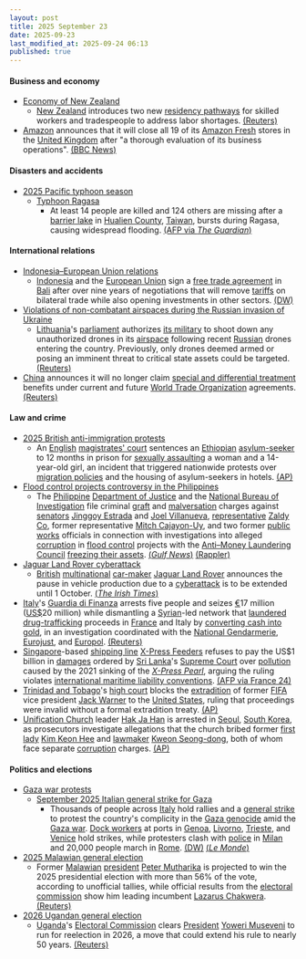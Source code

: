 ```yaml
---
layout: post
title: 2025 September 23
date: 2025-09-23
last_modified_at: 2025-09-24 06:13
published: true
---
```



#### Business and economy

* [Economy of New Zealand](https://en.wikipedia.org/wiki/Economy_of_New_Zealand "Economy of New Zealand")
  * [New Zealand](https://en.wikipedia.org/wiki/New_Zealand "New Zealand") introduces two new [residency pathways](https://en.wikipedia.org/wiki/New_Zealand_permanent_residency "New Zealand permanent residency") for skilled workers and tradespeople to address labor shortages. [(Reuters)](https://www.reuters.com/world/asia-pacific/new-zealand-loosens-path-residency-some-migrants-2025-09-22/)
* [Amazon](https://en.wikipedia.org/wiki/Amazon_%28company%29 "Amazon (company)") announces that it will close all 19 of its [Amazon Fresh](https://en.wikipedia.org/wiki/Amazon_Fresh "Amazon Fresh") stores in the [United Kingdom](https://en.wikipedia.org/wiki/United_Kingdom "United Kingdom") after "a thorough evaluation of its business operations". [(BBC News)](https://www.bbc.co.uk/news/articles/cx2xnkkn9ywo)

#### Disasters and accidents

* [2025 Pacific typhoon season](https://en.wikipedia.org/wiki/2025_Pacific_typhoon_season "2025 Pacific typhoon season")
  * [Typhoon Ragasa](https://en.wikipedia.org/wiki/Typhoon_Ragasa "Typhoon Ragasa")
    * At least 14 people are killed and 124 others are missing after a [barrier lake](https://en.wikipedia.org/wiki/Landslide_dam "Landslide dam") in [Hualien County](https://en.wikipedia.org/wiki/Hualien_County "Hualien County"), [Taiwan](https://en.wikipedia.org/wiki/Taiwan "Taiwan"), bursts during Ragasa, causing widespread flooding. [(AFP via *The Guardian*)](https://www.theguardian.com/world/2025/sep/24/super-typhoon-ragasa-update-path-hong-kong-taiwan-china)

#### International relations

* [Indonesia–European Union relations](https://en.wikipedia.org/wiki/Indonesia%E2%80%93European_Union_relations "Indonesia–European Union relations")
  * [Indonesia](https://en.wikipedia.org/wiki/Indonesia "Indonesia") and the [European Union](https://en.wikipedia.org/wiki/European_Union "European Union") sign a [free trade agreement](https://en.wikipedia.org/wiki/Free_trade_agreement "Free trade agreement") in [Bali](https://en.wikipedia.org/wiki/Bali "Bali") after over nine years of negotiations that will remove [tariffs](https://en.wikipedia.org/wiki/Tariff "Tariff") on bilateral trade while also opening investments in other sectors. [(DW)](https://www.dw.com/en/eu-indonesia-agree-on-free-trade-deal/a-74103321)
* [Violations of non-combatant airspaces during the Russian invasion of Ukraine](https://en.wikipedia.org/wiki/Violations_of_non-combatant_airspaces_during_the_Russian_invasion_of_Ukraine "Violations of non-combatant airspaces during the Russian invasion of Ukraine")
  * [Lithuania](https://en.wikipedia.org/wiki/Lithuania "Lithuania")'s [parliament](https://en.wikipedia.org/wiki/Seimas "Seimas") authorizes [its military](https://en.wikipedia.org/wiki/Lithuanian_Armed_Forces "Lithuanian Armed Forces") to shoot down any unauthorized drones in its [airspace](https://en.wikipedia.org/wiki/Airspace "Airspace") following recent [Russian](https://en.wikipedia.org/wiki/Russia "Russia") drones entering the country. Previously, only drones deemed armed or posing an imminent threat to critical state assets could be targeted. [(Reuters)](https://www.reuters.com/business/aerospace-defense/lithuania-authorises-army-shoot-down-drones-violating-its-airspace-2025-09-23/)
* [China](https://en.wikipedia.org/wiki/China "China") announces it will no longer claim [special and differential treatment](https://en.wikipedia.org/wiki/General_Agreement_on_Tariffs_and_Trade#Special_and_differential_treatment "General Agreement on Tariffs and Trade") benefits under current and future [World Trade Organization](https://en.wikipedia.org/wiki/World_Trade_Organization "World Trade Organization") agreements. [(Reuters)](https://www.reuters.com/world/china/china-forego-special-differential-treatment-future-wto-negotiations-2025-09-23/)

#### Law and crime

* [2025 British anti-immigration protests](https://en.wikipedia.org/wiki/2025_British_anti-immigration_protests "2025 British anti-immigration protests")
  * An [English](https://en.wikipedia.org/wiki/England_and_Wales "England and Wales") [magistrates' court](https://en.wikipedia.org/wiki/Magistrates%27_court_%28England_and_Wales%29 "Magistrates' court (England and Wales)") sentences an [Ethiopian](https://en.wikipedia.org/wiki/Ethiopians_in_the_United_Kingdom "Ethiopians in the United Kingdom") [asylum-seeker](https://en.wikipedia.org/wiki/Asylum_seeker "Asylum seeker") to 12 months in prison for [sexually assaulting](https://en.wikipedia.org/wiki/Sexually_assaulting "Sexually assaulting") a woman and a 14-year-old girl, an incident that triggered nationwide protests over [migration policies](https://en.wikipedia.org/wiki/Modern_immigration_to_the_United_Kingdom "Modern immigration to the United Kingdom") and the housing of asylum-seekers in hotels. [(AP)](https://apnews.com/article/uk-asylum-seeker-sentenced-kebatu-epping-2e7ad640c15b74fcb65c159b4fc110ee)
* [Flood control projects controversy in the Philippines](https://en.wikipedia.org/wiki/Flood_control_projects_controversy_in_the_Philippines "Flood control projects controversy in the Philippines")
  * The [Philippine](https://en.wikipedia.org/wiki/Philippine "Philippine") [Department of Justice](https://en.wikipedia.org/wiki/Department_of_Justice_%28Philippines%29 "Department of Justice (Philippines)") and the [National Bureau of Investigation](https://en.wikipedia.org/wiki/National_Bureau_of_Investigation_%28Philippines%29 "National Bureau of Investigation (Philippines)") file criminal [graft](https://en.wikipedia.org/wiki/Graft_%28politics%29 "Graft (politics)") and [malversation](https://en.wikipedia.org/wiki/Malversation "Malversation") charges against [senators](https://en.wikipedia.org/wiki/Senate_of_the_Philippines "Senate of the Philippines") [Jinggoy Estrada](https://en.wikipedia.org/wiki/Jinggoy_Estrada "Jinggoy Estrada") and [Joel Villanueva](https://en.wikipedia.org/wiki/Joel_Villanueva "Joel Villanueva"), [representative](https://en.wikipedia.org/wiki/House_of_Representatives_of_the_Philippines "House of Representatives of the Philippines") [Zaldy Co](https://en.wikipedia.org/wiki/Zaldy_Co "Zaldy Co"), former representative [Mitch Cajayon-Uy](https://en.wikipedia.org/wiki/Mitch_Cajayon-Uy "Mitch Cajayon-Uy"), and two former [public works](https://en.wikipedia.org/wiki/Department_of_Public_Works_and_Highways "Department of Public Works and Highways") officials in connection with investigations into alleged [corruption](https://en.wikipedia.org/wiki/Corruption_in_the_Philippines "Corruption in the Philippines") in [flood control](https://en.wikipedia.org/wiki/Flood_control "Flood control") projects with the [Anti–Money Laundering Council](https://en.wikipedia.org/wiki/Anti%E2%80%93Money_Laundering_Council "Anti–Money Laundering Council") [freezing their assets](https://en.wikipedia.org/wiki/Asset_freezing "Asset freezing"). [(*Gulf News*)](https://gulfnews.com/world/asia/philippines/philippines-asset-freeze-of-senators-estrada-villanueva-rep-co-other-officials-ordered-freeze-of-romualdezs-asset-sought-1.500272428) [(Rappler)](https://www.rappler.com/philippines/video-nbi-complaint-estrada-villanueva-co-cajayon-uy/)
* [Jaguar Land Rover cyberattack](https://en.wikipedia.org/wiki/Jaguar_Land_Rover_cyberattack "Jaguar Land Rover cyberattack")
  * [British](https://en.wikipedia.org/wiki/Automotive_industry_in_the_United_Kingdom "Automotive industry in the United Kingdom") [multinational](https://en.wikipedia.org/wiki/Multinational_corporation "Multinational corporation") [car-maker](https://en.wikipedia.org/wiki/Automotive_industry "Automotive industry") [Jaguar Land Rover](https://en.wikipedia.org/wiki/Jaguar_Land_Rover "Jaguar Land Rover") announces the pause in vehicle production due to a [cyberattack](https://en.wikipedia.org/wiki/Cyberattack "Cyberattack") is to be extended until 1 October. [(*The Irish Times*)](https://www.irishtimes.com/business/2025/09/23/jaguar-land-rover-cyberattack-shutdown-to-hit-four-weeks/)
* [Italy](https://en.wikipedia.org/wiki/Italy "Italy")'s [Guardia di Finanza](https://en.wikipedia.org/wiki/Guardia_di_Finanza "Guardia di Finanza") arrests five people and seizes [€](https://en.wikipedia.org/wiki/Euro "Euro")17 million ([US$](https://en.wikipedia.org/wiki/United_States_dollar "United States dollar")20 million) while dismantling a [Syrian](https://en.wikipedia.org/wiki/Syria "Syria")-led network that [laundered](https://en.wikipedia.org/wiki/Money_laundering "Money laundering") [drug-trafficking](https://en.wikipedia.org/wiki/Illegal_drug_trade "Illegal drug trade") proceeds in [France](https://en.wikipedia.org/wiki/France "France") and Italy by [converting cash into gold](https://en.wikipedia.org/wiki/Gold_as_an_investment "Gold as an investment"), in an investigation coordinated with the [National Gendarmerie](https://en.wikipedia.org/wiki/National_Gendarmerie "National Gendarmerie"), [Eurojust](https://en.wikipedia.org/wiki/Eurojust "Eurojust"), and [Europol](https://en.wikipedia.org/wiki/Europol "Europol"). [(Reuters)](https://www.reuters.com/world/italy-dismantles-syrian-network-accused-turning-drug-cash-into-gold-2025-09-23/)
* [Singapore](https://en.wikipedia.org/wiki/Singapore "Singapore")-based [shipping line](https://en.wikipedia.org/wiki/Shipping_line "Shipping line") [X-Press Feeders](https://en.wikipedia.org/wiki/X-Press_Feeders "X-Press Feeders") refuses to pay the US$1 billion in [damages](https://en.wikipedia.org/wiki/Damages "Damages") ordered by [Sri Lanka](https://en.wikipedia.org/wiki/Sri_Lanka "Sri Lanka")'s [Supreme Court](https://en.wikipedia.org/wiki/Supreme_Court_of_Sri_Lanka "Supreme Court of Sri Lanka") over [pollution](https://en.wikipedia.org/wiki/Pollution "Pollution") caused by the 2021 sinking of the *[X-Press Pearl](https://en.wikipedia.org/wiki/X-Press_Pearl "X-Press Pearl")*, arguing the ruling violates [international maritime liability conventions](https://en.wikipedia.org/wiki/Convention_on_Limitation_of_Liability_for_Maritime_Claims "Convention on Limitation of Liability for Maritime Claims"). [(AFP via France 24)](https://www.france24.com/en/live-news/20250922-singapore-firm-rejects-1bn-sri-lankan-pollution-damages)
* [Trinidad and Tobago](https://en.wikipedia.org/wiki/Trinidad_and_Tobago "Trinidad and Tobago")'s [high court](https://en.wikipedia.org/wiki/Supreme_Court_of_Judicature_%28Trinidad_and_Tobago%29 "Supreme Court of Judicature (Trinidad and Tobago)") blocks the [extradition](https://en.wikipedia.org/wiki/Extradition "Extradition") of former [FIFA](https://en.wikipedia.org/wiki/FIFA "FIFA") vice president [Jack Warner](https://en.wikipedia.org/wiki/Jack_Warner_%28football_executive%29 "Jack Warner (football executive)") to the [United States](https://en.wikipedia.org/wiki/United_States "United States"), ruling that proceedings were invalid without a formal extradition treaty. [(AP)](https://apnews.com/article/jack-warner-trinidad-us-extradition-court-judge-623782c790957808f438186f10edbd50)
* [Unification Church](https://en.wikipedia.org/wiki/Unification_Church "Unification Church") leader [Hak Ja Han](https://en.wikipedia.org/wiki/Hak_Ja_Han "Hak Ja Han") is arrested in [Seoul](https://en.wikipedia.org/wiki/Seoul "Seoul"), [South Korea](https://en.wikipedia.org/wiki/South_Korea "South Korea"), as prosecutors investigate allegations that the church bribed former [first lady](https://en.wikipedia.org/wiki/First_Lady_of_South_Korea "First Lady of South Korea") [Kim Keon Hee](https://en.wikipedia.org/wiki/Kim_Keon_Hee "Kim Keon Hee") and [lawmaker](https://en.wikipedia.org/wiki/National_Assembly_%28South_Korea%29 "National Assembly (South Korea)") [Kweon Seong-dong](https://en.wikipedia.org/wiki/Kweon_Seong-dong "Kweon Seong-dong"), both of whom face separate [corruption](https://en.wikipedia.org/wiki/Corruption_in_South_Korea "Corruption in South Korea") charges. [(AP)](https://apnews.com/article/arrest-warrant-unification-church-hak-ja-han-a94265a743ff76f860f1b5df9f6bed3f)

#### Politics and elections

* [Gaza war protests](https://en.wikipedia.org/wiki/Gaza_war_protests "Gaza war protests")
  * [September 2025 Italian general strike for Gaza](https://en.wikipedia.org/wiki/September_2025_Italian_general_strike_for_Gaza "September 2025 Italian general strike for Gaza")
    * Thousands of people across [Italy](https://en.wikipedia.org/wiki/Italy "Italy") hold rallies and a [general strike](https://en.wikipedia.org/wiki/General_strike "General strike") to protest the country's complicity in the [Gaza genocide](https://en.wikipedia.org/wiki/Gaza_genocide "Gaza genocide") amid the [Gaza war](https://en.wikipedia.org/wiki/Gaza_war "Gaza war"). [Dock workers](https://en.wikipedia.org/wiki/Dock_worker "Dock worker") at ports in [Genoa](https://en.wikipedia.org/wiki/Genoa "Genoa"), [Livorno](https://en.wikipedia.org/wiki/Livorno "Livorno"), [Trieste](https://en.wikipedia.org/wiki/Trieste "Trieste"), and [Venice](https://en.wikipedia.org/wiki/Venice "Venice") hold strikes, while protesters clash with [police](https://en.wikipedia.org/wiki/Law_enforcement_in_Italy "Law enforcement in Italy") in [Milan](https://en.wikipedia.org/wiki/Milan "Milan") and 20,000 people march in [Rome](https://en.wikipedia.org/wiki/Rome "Rome"). [(DW)](https://www.dw.com/en/italy-thousands-join-pro-palestinian-protests-strikes/a-74100712) [(*Le Monde*)](https://www.lemonde.fr/en/international/article/2025/09/23/in-italy-tens-of-thousands-stage-protests-in-solidarity-with-gaza_6745649_4.html)
* [2025 Malawian general election](https://en.wikipedia.org/wiki/2025_Malawian_general_election "2025 Malawian general election")
  * Former [Malawian](https://en.wikipedia.org/wiki/Malawi "Malawi") [president](https://en.wikipedia.org/wiki/President_of_Malawi "President of Malawi") [Peter Mutharika](https://en.wikipedia.org/wiki/Peter_Mutharika "Peter Mutharika") is projected to win the 2025 presidential election with more than 56% of the vote, according to unofficial tallies, while official results from the [electoral commission](https://en.wikipedia.org/wiki/Malawi_Electoral_Commission "Malawi Electoral Commission") show him leading incumbent [Lazarus Chakwera](https://en.wikipedia.org/wiki/Lazarus_Chakwera "Lazarus Chakwera"). [(Reuters)](https://www.reuters.com/world/africa/malawis-times-tv-projects-ex-president-mutharika-will-win-presidential-election-2025-09-23/)
* [2026 Ugandan general election](https://en.wikipedia.org/wiki/2026_Ugandan_general_election "2026 Ugandan general election")
  * [Uganda](https://en.wikipedia.org/wiki/Uganda "Uganda")'s [Electoral Commission](https://en.wikipedia.org/wiki/Electoral_Commission_of_Uganda "Electoral Commission of Uganda") clears [President](https://en.wikipedia.org/wiki/President_of_Uganda "President of Uganda") [Yoweri Museveni](https://en.wikipedia.org/wiki/Yoweri_Museveni "Yoweri Museveni") to run for reelection in 2026, a move that could extend his rule to nearly 50 years. [(Reuters)](https://www.reuters.com/world/africa/ugandas-museveni-cleared-seek-reelection-eyes-near-half-century-rule-2025-09-23/)

